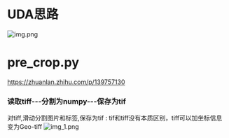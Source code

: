 # UDA思路
![img.png](img.png)

# pre_crop.py
https://zhuanlan.zhihu.com/p/139757130
### 读取tiff---分割为numpy---保存为tif
对tiff,滑动分割图片和标签,保存为tif : tif和tiff没有本质区别，tiff可以加坐标信息变为Geo-tiff
![img_1.png](img_1.png)